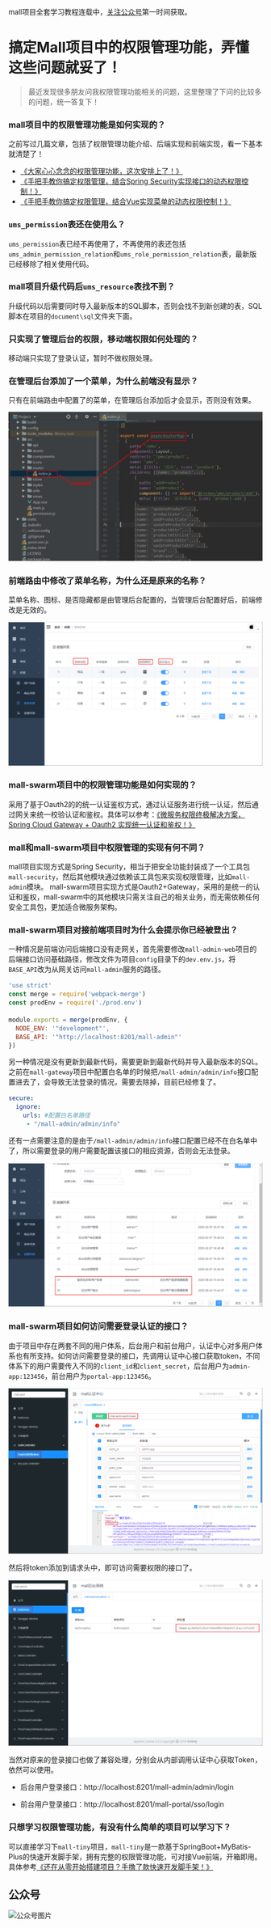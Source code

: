mall项目全套学习教程连载中，[关注公众号](#公众号)第一时间获取。

# 搞定Mall项目中的权限管理功能，弄懂这些问题就妥了！

> 最近发现很多朋友问我权限管理功能相关的问题，这里整理了下问的比较多的问题，统一答复下！

### mall项目中的权限管理功能是如何实现的？

之前写过几篇文章，包括了权限管理功能介绍、后端实现和前端实现，看一下基本就清楚了！

- [《大家心心念念的权限管理功能，这次安排上了！》](https://mp.weixin.qq.com/s/3TNrPNmxHpFTcAhfjnuP0g)
- [《手把手教你搞定权限管理，结合Spring Security实现接口的动态权限控制！》](https://mp.weixin.qq.com/s/nvKKNSJuIrGuHeJkUeO7rw)
- [《手把手教你搞定权限管理，结合Vue实现菜单的动态权限控制！》](https://mp.weixin.qq.com/s/UXPeJtx-mIvCPjJW3__c6g)

### `ums_permission`表还在使用么？

`ums_permission`表已经不再使用了，不再使用的表还包括`ums_admin_permission_relation`和`ums_role_permission_relation`表，最新版已经移除了相关使用代码。

### mall项目升级代码后`ums_resource`表找不到？

升级代码以后需要同时导入最新版本的SQL脚本，否则会找不到新创建的表，SQL脚本在项目的`document\sql`文件夹下面。

### 只实现了管理后台的权限，移动端权限如何处理的？

移动端只实现了登录认证，暂时不做权限处理。

### 在管理后台添加了一个菜单，为什么前端没有显示？

只有在前端路由中配置了的菜单，在管理后台添加后才会显示，否则没有效果。

![](../images/mall_permission_question_01.png)

### 前端路由中修改了菜单名称，为什么还是原来的名称？

菜单名称、图标、是否隐藏都是由管理后台配置的，当管理后台配置好后，前端修改是无效的。

![](../images/mall_permission_question_02.png)

### mall-swarm项目中的权限管理功能是如何实现的？

采用了基于Oauth2的的统一认证鉴权方式，通过认证服务进行统一认证，然后通过网关来统一校验认证和鉴权。具体可以参考：[《微服务权限终极解决方案，Spring Cloud Gateway + Oauth2 实现统一认证和鉴权！》](https://mp.weixin.qq.com/s/npyZsa4p30PLULxjskxKSA)

### mall和mall-swarm项目中权限管理的实现有何不同？

mall项目实现方式是Spring Security，相当于把安全功能封装成了一个工具包`mall-security`，然后其他模块通过依赖该工具包来实现权限管理，比如`mall-admin`模块。
mall-swarm项目实现方式是Oauth2+Gateway，采用的是统一的认证和鉴权，mall-swarm中的其他模块只需关注自己的相关业务，而无需依赖任何安全工具包，更加适合微服务架构。

### mall-swarm项目对接前端项目时为什么会提示你已经被登出？

一种情况是前端访问后端接口没有走网关，首先需要修改`mall-admin-web`项目的后端接口访问基础路径，修改文件为项目`config`目录下的`dev.env.js`，将`BASE_API`改为从网关访问`mall-admin`服务的路径。

```javascript
'use strict'
const merge = require('webpack-merge')
const prodEnv = require('./prod.env')

module.exports = merge(prodEnv, {
  NODE_ENV: '"development"',
  BASE_API: '"http://localhost:8201/mall-admin"'
})
```

另一种情况是没有更新到最新代码，需要更新到最新代码并导入最新版本的SQL。之前在`mall-gateway`项目中配置白名单的时候把`/mall-admin/admin/info`接口配置进去了，会导致无法登录的情况，需要去除掉，目前已经修复了。

```yaml
secure:
  ignore:
    urls: #配置白名单路径
     - "/mall-admin/admin/info"
```

还有一点需要注意的是由于`/mall-admin/admin/info`接口配置已经不在白名单中了，所以需要登录的用户需要配置该接口的相应资源，否则会无法登录。

![](../images/mall_permission_question_03.png)

### mall-swarm项目如何访问需要登录认证的接口？

由于项目中存在两套不同的用户体系，后台用户和前台用户，认证中心对多用户体系也有所支持。如何访问需要登录的接口，先调用认证中心接口获取token，不同体系下的用户需要传入不同的`client_id`和`client_secret`，后台用户为`admin-app:123456`，前台用户为`portal-app:123456`。

![](../images/mall_permission_question_04.png)

然后将token添加到请求头中，即可访问需要权限的接口了。

![](../images/mall_permission_question_05.png)

当然对原来的登录接口也做了兼容处理，分别会从内部调用认证中心获取Token，依然可以使用。

- 后台用户登录接口：http://localhost:8201/mall-admin/admin/login

- 前台用户登录接口：http://localhost:8201/mall-portal/sso/login


### 只想学习权限管理功能，有没有什么简单的项目可以学习下？

可以直接学习下`mall-tiny`项目，`mall-tiny`是一款基于SpringBoot+MyBatis-Plus的快速开发脚手架，拥有完整的权限管理功能，可对接Vue前端，开箱即用。具体参考[《还在从零开始搭建项目？手撸了款快速开发脚手架！》](https://mp.weixin.qq.com/s/tN3zjoKQxg1U19D4Slih8w)

## 公众号

![公众号图片](http://macro-oss.oss-cn-shenzhen.aliyuncs.com/mall/banner/qrcode_for_macrozheng_258.jpg)

